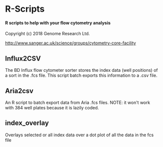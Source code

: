 # R-Scripts
#### R scripts to help with your flow cytometry analysis
Copyright (c) 2018 Genome Research Ltd.

http://www.sanger.ac.uk/science/groups/cytometry-core-facility

## Influx2CSV
The BD Influx flow cytometer sorter stores the index data (well positions) of a sort in the .fcs file.  This script batch exports this information to a .csv file.

## Aria2csv
An R script to batch export data from Aria .fcs files.  NOTE: it won't work with 384 well plates because it is lazily coded.

## index_overlay
Overlays selected or all index data over a dot plot of all the data in the fcs file
